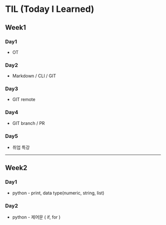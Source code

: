 # TIL (Today I Learned)

## Week1

### Day1
-   OT

### Day2
-   Markdown / CLI / GIT

### Day3
-   GIT remote

### Day4
-   GIT branch / PR

### Day5
-   취업 특강

---

## Week2

### Day1
-   python - print, data type(numeric, string, list)

### Day2
-   python - 제어문 ( if, for )